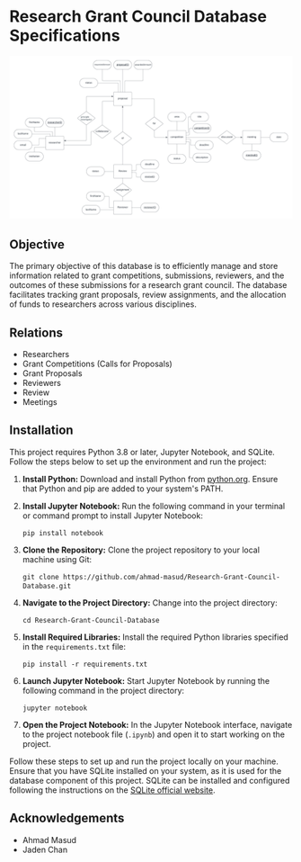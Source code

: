 # Research Grant Council Database Specifications
![Entity Relationship Diagram](assets/erd.png)

## Objective
The primary objective of this database is to efficiently manage and store information related to grant competitions, submissions, reviewers, and the outcomes of these submissions for a research grant council. The database facilitates tracking grant proposals, review assignments, and the allocation of funds to researchers across various disciplines.

## Relations
- Researchers
- Grant Competitions (Calls for Proposals)
- Grant Proposals
- Reviewers
- Review
- Meetings

## Installation

This project requires Python 3.8 or later, Jupyter Notebook, and SQLite. Follow the steps below to set up the environment and run the project:

1. **Install Python:** Download and install Python from [python.org](https://www.python.org/). Ensure that Python and pip are added to your system's PATH.

2. **Install Jupyter Notebook:** Run the following command in your terminal or command prompt to install Jupyter Notebook:
   ```
   pip install notebook
   ```

3. **Clone the Repository:** Clone the project repository to your local machine using Git:
   ```
   git clone https://github.com/ahmad-masud/Research-Grant-Council-Database.git
   ```

4. **Navigate to the Project Directory:** Change into the project directory:
   ```
   cd Research-Grant-Council-Database
   ```

5. **Install Required Libraries:** Install the required Python libraries specified in the `requirements.txt` file:
   ```
   pip install -r requirements.txt
   ```

6. **Launch Jupyter Notebook:** Start Jupyter Notebook by running the following command in the project directory:
   ```
   jupyter notebook
   ```

7. **Open the Project Notebook:** In the Jupyter Notebook interface, navigate to the project notebook file (`.ipynb`) and open it to start working on the project.

Follow these steps to set up and run the project locally on your machine. Ensure that you have SQLite installed on your system, as it is used for the database component of this project. SQLite can be installed and configured following the instructions on the [SQLite official website](https://www.sqlite.org/).

## Acknowledgements
- Ahmad Masud
- Jaden Chan


